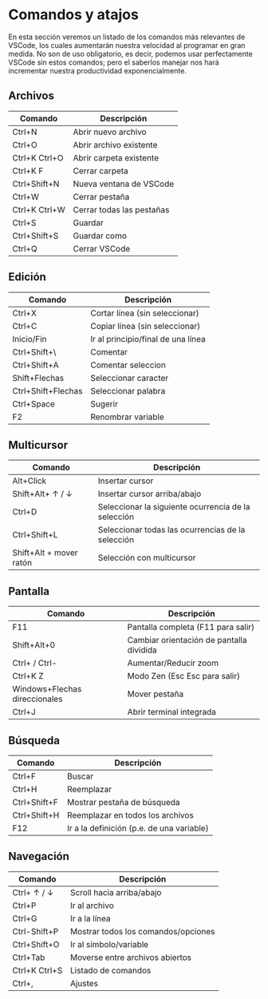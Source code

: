 # Comandos y atajos

En esta sección veremos un listado de los comandos más relevantes de VSCode, los cuales aumentarán nuestra velocidad al programar en gran medida. No son de uso obligatorio, es decir, podemos usar perfectamente VSCode sin estos comandos; pero el saberlos manejar nos hará incrementar nuestra productividad exponencialmente.

## Archivos

| Comando       | Descripción               |
| ------------- | ------------------------- |
| Ctrl+N        | Abrir nuevo archivo       |
| Ctrl+O        | Abrir archivo existente   |
| Ctrl+K Ctrl+O | Abrir carpeta existente   |
| Ctrl+K F      | Cerrar carpeta            |
| Ctrl+Shift+N  | Nueva ventana de VSCode   |
| Ctrl+W        | Cerrar pestaña            |
| Ctrl+K Ctrl+W | Cerrar todas las pestañas |
| Ctrl+S        | Guardar                   |
| Ctrl+Shift+S  | Guardar como              |
| Ctrl+Q        | Cerrar VSCode             |

## Edición

| Comando            | Descripción                        |
| ------------------ | ---------------------------------- |
| Ctrl+X             | Cortar línea (sin seleccionar)     |
| Ctrl+C             | Copiar línea (sin seleccionar)     |
| Inicio/Fin         | Ir al principio/final de una línea |
| Ctrl+Shift+\       | Comentar                           |
| Ctrl+Shift+A       | Comentar seleccion                 |
| Shift+Flechas      | Seleccionar caracter               |
| Ctrl+Shift+Flechas | Seleccionar palabra                |
| Ctrl+Space         | Sugerir                            |
| F2                 | Renombrar variable                 |

## Multicursor

| Comando                 | Descripción                                         |
| ----------------------- | --------------------------------------------------- |
| Alt+Click               | Insertar cursor                                     |
| Shift+Alt+ ↑ / ↓        | Insertar cursor arriba/abajo                        |
| Ctrl+D                  | Seleccionar la siguiente ocurrencia de la selección |
| Ctrl+Shift+L            | Seleccionar todas las ocurrencias de la selección   |
| Shift+Alt + mover ratón | Selección con multicursor                           |

## Pantalla

| Comando                       | Descripción                              |
| ----------------------------- | ---------------------------------------- |
| F11                           | Pantalla completa (F11 para salir)       |
| Shift+Alt+0                   | Cambiar orientación de pantalla dividida |
| Ctrl+ / Ctrl-                 | Aumentar/Reducir zoom                    |
| Ctrl+K Z                      | Modo Zen (Esc Esc para salir)            |
| Windows+Flechas direccionales | Mover pestaña                            |
| Ctrl+J                        | Abrir terminal integrada                 |

## Búsqueda

| Comando      | Descripción                               |
| ------------ | ----------------------------------------- |
| Ctrl+F       | Buscar                                    |
| Ctrl+H       | Reemplazar                                |
| Ctrl+Shift+F | Mostrar pestaña de búsqueda               |
| Ctrl+Shift+H | Reemplazar en todos los archivos          |
| F12          | Ir a la definición (p.e. de una variable) |

## Navegación

| Comando       | Descripción                         |
| ------------- | ----------------------------------- |
| Ctrl+ ↑ / ↓   | Scroll hacia arriba/abajo           |
| Ctrl+P        | Ir al archivo                       |
| Ctrl+G        | Ir a la línea                       |
| Ctrl-Shift+P  | Mostrar todos los comandos/opciones |
| Ctrl+Shift+O  | Ir al símbolo/variable              |
| Ctrl+Tab      | Moverse entre archivos abiertos     |
| Ctrl+K Ctrl+S | Listado de comandos                 |
| Ctrl+,        | Ajustes                             |
